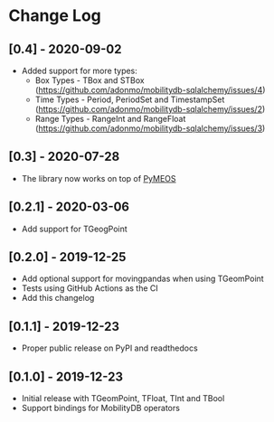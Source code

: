 # Change Log

## [0.4] - 2020-09-02

- Added support for more types:
  - Box Types - TBox and STBox (https://github.com/adonmo/mobilitydb-sqlalchemy/issues/4)
  - Time Types - Period, PeriodSet and TimestampSet (https://github.com/adonmo/mobilitydb-sqlalchemy/issues/2)
  - Range Types - RangeInt and RangeFloat (https://github.com/adonmo/mobilitydb-sqlalchemy/issues/3)

## [0.3] - 2020-07-28

- The library now works on top of [PyMEOS](https://github.com/adonmo/meos)

## [0.2.1] - 2020-03-06

- Add support for TGeogPoint

## [0.2.0] - 2019-12-25

- Add optional support for movingpandas when using TGeomPoint
- Tests using GitHub Actions as the CI
- Add this changelog

## [0.1.1] - 2019-12-23

- Proper public release on PyPI and readthedocs

## [0.1.0] - 2019-12-23

- Initial release with TGeomPoint, TFloat, TInt and TBool
- Support bindings for MobilityDB operators
